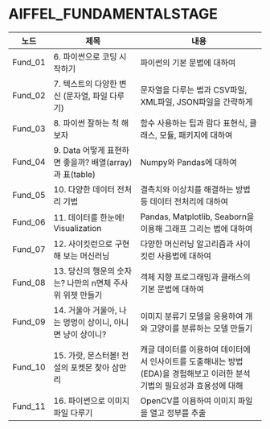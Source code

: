 # AIFFEL_FUNDAMENTALSTAGE

|노드|제목|내용|
|---|---|---|
|Fund_01| 6. 파이썬으로 코딩 시작하기 | 파이썬의 기본 문법에 대하여 |
|Fund_02| 7. 텍스트의 다양한 변신 (문자열, 파일 다루기) | 문자열을 다루는 법과 CSV파일, XML파일, JSON파일을 간략하게 |
|Fund_03| 8. 파이썬 잘하는 척 해보자 | 함수 사용하는 팁과 람다 표현식, 클래스, 모듈, 패키지에 대하여 |
|Fund_04| 9. Data 어떻게 표현하면 좋을까? 배열(array)과 표(table) | Numpy와 Pandas에 대하여 |
|Fund_05| 10. 다양한 데이터 전처리 기법 | 결측치와 이상치를 해결하는 방법 등 데이터 전처리에 대하여 |
|Fund_06| 11. 데이터를 한눈에! Visualization | Pandas, Matplotlib, Seaborn을 이용해 그래프 그리는 법에 대하여|
|Fund_07| 12. 사이킷런으로 구현해 보는 머신러닝 | 다양한 머신러닝 알고리즘과 사이킷런 사용법에 대하여 |
|Fund_08| 13. 당신의 행운의 숫자는? 나만의 n면체 주사위 위젯 만들기 | 객체 지향 프로그래밍과 클래스의 기본 문법에 대하여 |
|Fund_09| 14. 거울아 거울아, 나는 멍멍이 상이니, 아니면 냥이 상이니? | 이미지 분류기 모델을 응용하여 개와 고양이를 분류하는 모델 만들기 |
|Fund_10| 15. 가랏, 몬스터볼! 전설의 포켓몬 찾아 삼만리 | 캐글 데이터를 이용하여 데이터에서 인사이트를 도출해내는 방법(EDA)을 경험해보고 이러한 분석기법의 필요성과 효용성에 대해 |
|Fund_11| 16. 파이썬으로 이미지 파일 다루기 | OpenCV를 이용하여 이미지 파일을 열고 정부를 추출  |
